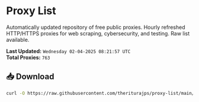# Proxy List

Automatically updated repository of free public proxies. Hourly refreshed HTTP/HTTPS proxies for web scraping, cybersecurity, and testing. Raw list available.

**Last Updated:** `Wednesday 02-04-2025 08:21:57 UTC`  
**Total Proxies:** `763`

## 📥 Download
```bash
curl -O https://raw.githubusercontent.com/theriturajps/proxy-list/main/proxies.txt
